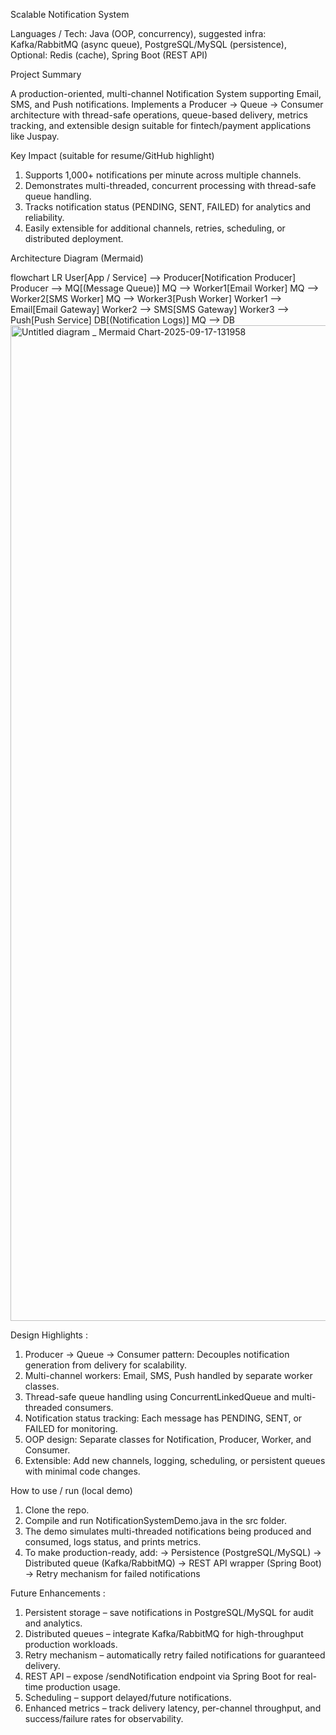 Scalable Notification System

Languages / Tech: Java (OOP, concurrency), suggested infra: Kafka/RabbitMQ (async queue), PostgreSQL/MySQL (persistence), Optional: Redis (cache), Spring Boot (REST API)

Project Summary

A production-oriented, multi-channel Notification System supporting Email, SMS, and Push notifications. Implements a Producer → Queue → Consumer architecture with thread-safe operations, queue-based delivery, metrics tracking, and extensible design suitable for fintech/payment applications like Juspay.

Key Impact (suitable for resume/GitHub highlight)

1. Supports 1,000+ notifications per minute across multiple channels.
2. Demonstrates multi-threaded, concurrent processing with thread-safe queue handling.
3. Tracks notification status (PENDING, SENT, FAILED) for analytics and reliability.
4. Easily extensible for additional channels, retries, scheduling, or distributed deployment.


Architecture Diagram (Mermaid)

flowchart LR
  User[App / Service] --> Producer[Notification Producer]
  Producer --> MQ[(Message Queue)]
  MQ --> Worker1[Email Worker]
  MQ --> Worker2[SMS Worker]
  MQ --> Worker3[Push Worker]
  Worker1 --> Email[Email Gateway]
  Worker2 --> SMS[SMS Gateway]
  Worker3 --> Push[Push Service]
  DB[(Notification Logs)]
  MQ --> DB
<img width="3840" height="1593" alt="Untitled diagram _ Mermaid Chart-2025-09-17-131958" src="https://github.com/user-attachments/assets/cbbcb41f-e891-4808-a0f7-4e369d4cc22a" />


Design Highlights : 

1. Producer → Queue → Consumer pattern: Decouples notification generation from delivery for scalability.
2. Multi-channel workers: Email, SMS, Push handled by separate worker classes.
3. Thread-safe queue handling using ConcurrentLinkedQueue and multi-threaded consumers.
4. Notification status tracking: Each message has PENDING, SENT, or FAILED for monitoring.
5. OOP design: Separate classes for Notification, Producer, Worker, and Consumer.
6. Extensible: Add new channels, logging, scheduling, or persistent queues with minimal code changes.


How to use / run (local demo)

1. Clone the repo.
2. Compile and run NotificationSystemDemo.java in the src folder.
3. The demo simulates multi-threaded notifications being produced and consumed, logs status, and prints metrics.
4. To make production-ready, add:
     -> Persistence (PostgreSQL/MySQL)
     -> Distributed queue (Kafka/RabbitMQ)
     -> REST API wrapper (Spring Boot)
     -> Retry mechanism for failed notifications


Future Enhancements : 

1. Persistent storage – save notifications in PostgreSQL/MySQL for audit and analytics.
2. Distributed queues – integrate Kafka/RabbitMQ for high-throughput production workloads.
3. Retry mechanism – automatically retry failed notifications for guaranteed delivery.
4. REST API – expose /sendNotification endpoint via Spring Boot for real-time production usage.
5. Scheduling – support delayed/future notifications.
6. Enhanced metrics – track delivery latency, per-channel throughput, and success/failure rates for observability.
